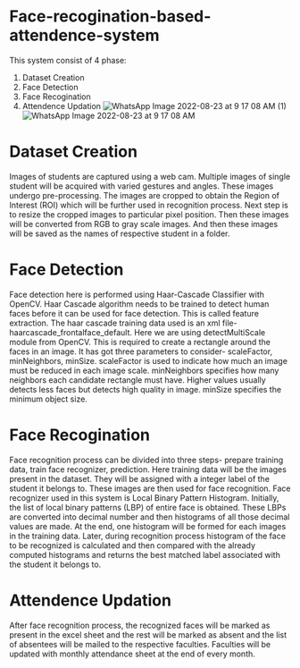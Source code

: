 # Face-recogination-based-attendence-system

This system consist of 4 phase:
1. Dataset Creation
2. Face Detection 
3. Face Recogination
4. Attendence Updation
![WhatsApp Image 2022-08-23 at 9 17 08 AM (1)](https://user-images.githubusercontent.com/75435144/186091137-bec6bb13-8afa-438a-8dd2-f9db2bd708c2.jpeg)
![WhatsApp Image 2022-08-23 at 9 17 08 AM](https://user-images.githubusercontent.com/75435144/186091143-a1879e3c-d95b-4378-94bc-df6b9fee03cb.jpeg)





# Dataset Creation
Images of students are captured using a web cam. Multiple images of single student will be acquired with varied gestures and  angles.  These  images  undergo  pre-processing.  The images  are cropped  to obtain  the  Region of  Interest (ROI) which will be further used in recognition process. Next step is to resize the cropped images to particular pixel position. Then these  images  will  be  converted  from  RGB  to  gray  scale images. And then these images will be saved as the names of respective student in a folder.

# Face Detection
Face  detection  here  is  performed  using  Haar-Cascade Classifier with OpenCV. Haar Cascade algorithm needs to be trained to detect human faces before it can be used for  face detection. This is called feature extraction. The haar cascade training  data  used  is  an  xml  file- haarcascade_frontalface_default. Here we are using detectMultiScale module from OpenCV. This is required to create a rectangle around  the faces  in an image. It has got three  parameters to  consider-  scaleFactor, minNeighbors, minSize. scaleFactor  is used to indicate how much  an  image  must  be  reduced  in  each  image  scale. minNeighbors specifies how many neighbors each candidate rectangle must have. Higher values usually detects less faces but  detects  high  quality  in  image.  minSize  specifies  the minimum  object  size. 

# Face Recogination
Face recognition process can  be divided  into three steps- prepare training  data, train face recognizer, prediction.  Here training data will  be the images  present in the dataset. They will be assigned with a integer label of the student it belongs to.  These  images  are  then  used  for  face  recognition.  Face recognizer  used  in  this  system  is  Local  Binary  Pattern Histogram. Initially, the list of local binary patterns (LBP) of entire  face  is  obtained.  These  LBPs  are  converted  into decimal  number  and  then  histograms  of  all  those  decimal values are made.  At the end, one  histogram will  be formed for each images in the training data. Later, during recognition process histogram  of the  face to be recognized is calculated and then compared with the already computed histograms and returns the  best matched label associated with the student  it belongs to.

# Attendence Updation
After face recognition process, the recognized faces will be marked  as  present  in  the  excel  sheet  and  the  rest  will  be marked as absent  and the list of absentees will be mailed to the  respective  faculties.  Faculties  will  be  updated  with monthly attendance sheet at the end of every month.


